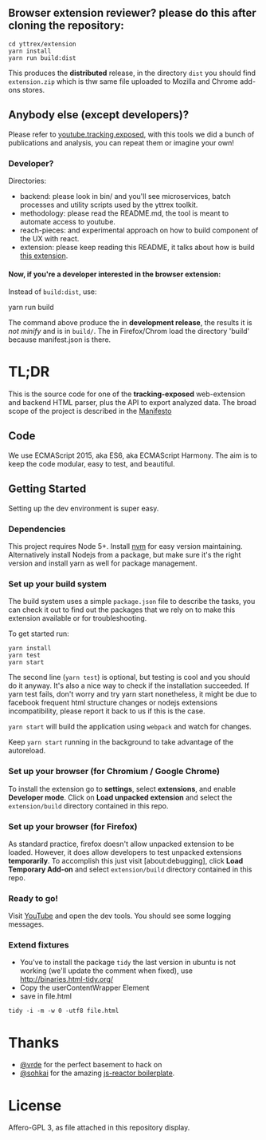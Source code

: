 ## Browser extension reviewer? please do this after cloning the repository:

    cd yttrex/extension
    yarn install
    yarn run build:dist

This produces the **distributed** release, in the directory `dist` you should find `extension.zip` which is thw same file uploaded to Mozilla and Chrome add-ons stores.

## Anybody else (except developers)?

Please refer to [youtube.tracking.exposed](https://youtube.tracking.exposed), with this tools we did a bunch of publications and analysis, you can repeat them or imagine your own!

### Developer? 

Directories:

* backend: please look in bin/ and you'll see microservices, batch processes and utility scripts used by the yttrex toolkit.
* methodology: please read the README.md, the tool is meant to automate access to youtube.
* reach-pieces: and experimental approach on how to build component of the UX with react.
* extension: please keep reading this README, it talks about how is build [this extension](https://addons.mozilla.org/en-US/firefox/addon/yttrex/).

#### Now, if you're a developer interested in the browser extension:

Instead of `build:dist`, use:

  yarn run build

The command above produce the in **development release**, the results it is *not minify* and is in `build/`. The in Firefox/Chrom load the directory 'build' because manifest.json is there.

# TL;DR

This is the source code for one of the **tracking-exposed** web-extension and backend HTML parser, plus the API to export analyzed data. The broad scope of the project is described in the [Manifesto](https://tracking.exposed)

## Code

We use ECMAScript 2015, aka ES6, aka ECMAScript Harmony. The aim is to keep the
code modular, easy to test, and beautiful.

## Getting Started
Setting up the dev environment is super easy.

### Dependencies
This project requires Node 5+. Install [nvm](https://github.com/creationix/nvm) for easy version maintaining. Alternatively install Nodejs from a package, but make sure it's the right version and install yarn as well for package management.  

### Set up your build system
The build system uses a simple `package.json` file to describe the tasks, you can check it out to find out the packages that we rely on to make this extension available or for troubleshooting.

To get started run:
```
yarn install
yarn test
yarn start
```

The second line (`yarn test`) is optional, but testing is cool and you should do
it anyway. It's also a nice way to check if the installation succeeded.
If yarn test fails, don't worry and try yarn start nonetheless, it might be due to facebook frequent html structure changes or nodejs extensions incompatibility, please report it back to us if this is the case.  

`yarn start` will build the application using `webpack` and watch for changes.

Keep `yarn start` running in the background to take advantage of the autoreload.


### Set up your browser (for Chromium / Google Chrome)
To install the extension go to **settings**, select **extensions**, and enable
**Developer mode**. Click on **Load unpacked extension** and select the
`extension/build` directory contained in this repo.

### Set up your browser (for Firefox)
As standard practice, firefox doesn't allow unpacked extension to be loaded. However, it does allow developers to test unpacked extensions **temporarily**. To accomplish this just visit [about:debugging], click **Load Temporary Add-on** and select `extension/build` directory contained in this repo.

### Ready to go!
Visit [YouTube](https://www.youtube.com/) and open the dev tools. You should see some logging messages.

### Extend fixtures

 * You've to install the package `tidy` the last version in ubuntu is not
   working (we'll update the comment when fixed), use
   http://binaries.html-tidy.org/
 * Copy the userContentWrapper Element
 * save in file.html

```
tidy -i -m -w 0 -utf8 file.html
```


# Thanks

* [@vrde](https://github.com/vrde) for the perfect basement to hack on
* [@sohkai](https://github.com/sohkai) for the amazing [js-reactor
boilerplate](https://github.com/bigchaindb/js-reactor).

# License

Affero-GPL 3, as file attached in this repository display.
